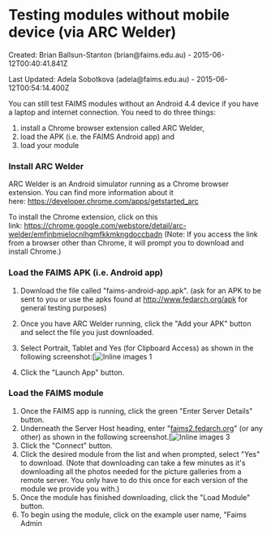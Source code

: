Testing modules without mobile device (via ARC Welder)
===================================================================================================


Created: Brian Ballsun-Stanton (brian\@faims.edu.au) -
2015-06-12T00:40:41.841Z

Last Updated: Adela Sobotkova (adela\@faims.edu.au) -
2015-06-12T00:54:14.400Z






You can still test FAIMS modules without an Android 4.4 device if you
have a laptop and internet connection. You need to do three things:

</div>

1.  install a Chrome browser extension called ARC Welder,
2.  load the APK (i.e. the FAIMS Android app) and
3.  load your module

### **Install ARC Welder**



ARC Welder is an Android simulator running as a Chrome browser
extension. You can find more information about it
here: <https://developer.chrome.com/apps/getstarted_arc>

</div>



To install the Chrome extension, click on this
link: <https://chrome.google.com/webstore/detail/arc-welder/emfinbmielocnlhgmfkkmkngdoccbadn> (Note:
If you access the link from a browser other than Chrome, it will prompt
you to download and install Chrome.)

</div>

### **Load the FAIMS APK (i.e. Android app)**



1.  Download the file called \"faims-android-app.apk\". (ask for an APK
    to be sent to you or use the apks found
    at <http://www.fedarch.org/apk> for general testing purposes)
2.  Once you have ARC Welder running, click the \"Add your APK\" button
    and select the file you just downloaded.
3.  Select Portrait, Tablet and Yes (for Clipboard Access) as shown in
    the following screenshot:[![Inline images
    1](https://mail.google.com/mail/u/0/?ui=2&ik=b146ced06a&view=fimg&th=14de5337a7556b28&attid=0.1&disp=emb&realattid=ii_14cdfc5223f093cc&attbid=ANGjdJ_CEADEpnSAwAQkEccKk03w4OfLqz_YB1WAk6uJumoGDX9GLL3YNfwmAbr5HcPymLmyQj4jKAmDmu6pxpKG_YXgG_icw5T4Ec6W7OmfbEau1SmaWFL9T0l3MpU&sz=w490-h824&ats=1434069473953&rm=14de5337a7556b28&zw&atsh=1)    

4.  Click the \"Launch App\" button.

### Load the FAIMS module

</div>



1.  Once the FAIMS app is running, click the green \"Enter Server
    Details\" button.
2.  Underneath the Server Host heading, enter
    \"[faims2.fedarch.org](http://faims2.fedarch.org/)\"
    (or any other) as shown in the following screenshot.[![Inline images
    3](https://mail.google.com/mail/u/0/?ui=2&ik=b146ced06a&view=fimg&th=14de5337a7556b28&attid=0.2&disp=emb&realattid=ii_14cdfc8ff105862e&attbid=ANGjdJ8RdCx_8FJAny2bgKuw_r_Fq88WFJoHbgaNTDyDjREHG0ZkO_dShLenXJe3yXuNnzGcR0_sx-8LLoFtMbZO0ayFmy2NB8j8KYjS8qzHQlYGj_VkatMQYyNXh4g&sz=w524-h824&ats=1434069473954&rm=14de5337a7556b28&zw&atsh=1)    
3.  Click the \"Connect\" button.
4.  Click the desired module from the list and when prompted, select
    \"Yes\" to download. (Note that downloading can take a few minutes
    as it\'s downloading all the photos needed for the picture galleries
    from a remote server. You only have to do this once for each version
    of the module we provide you with.)
5.  Once the module has finished downloading, click the \"Load Module\"
    button.
6.  To begin using the module, click on the example user name, \"Faims
    Admin

</div>

</div>
